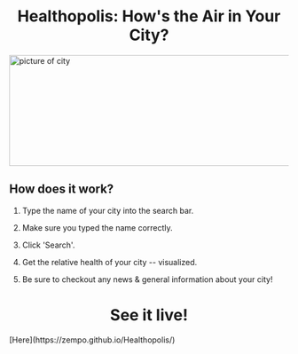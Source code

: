 <h1 align="center"> Healthopolis: How's the Air in Your City? </h1>

<img src="https://github.com/zempo/Healthopolis/blob/master/docs/media/City.svg" alt="picture of city" height="200" width="898" />

## How does it work?

1. Type the name of your city into the search bar.

2. Make sure you typed the name correctly.

3. Click 'Search'.

4. Get the relative health of your city -- visualized.

5. Be sure to checkout any news & general information about your city! 
 

<h1 align="center"> See it live! </h1>

<a align="center"> 
[Here](https://zempo.github.io/Healthopolis/)
</a>
